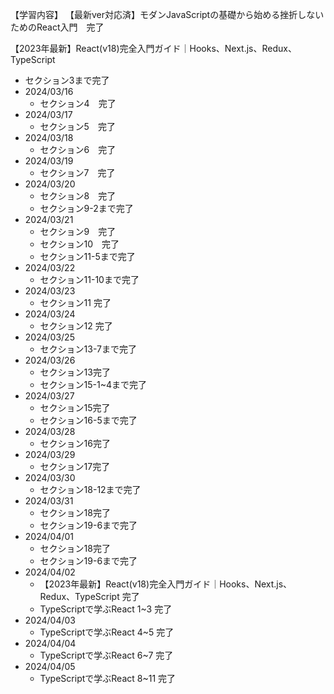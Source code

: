 【学習内容】
【最新ver対応済】モダンJavaScriptの基礎から始める挫折しないためのReact入門　完了

【2023年最新】React(v18)完全入門ガイド｜Hooks、Next.js、Redux、TypeScript
- セクション3まで完了
- 2024/03/16
  - セクション4　完了
- 2024/03/17
  - セクション5　完了
- 2024/03/18
  - セクション6　完了
- 2024/03/19
  - セクション7　完了
- 2024/03/20
  - セクション8　完了
  - セクション9-2まで完了
- 2024/03/21
  - セクション9　完了
  - セクション10　完了
  - セクション11-5まで完了
- 2024/03/22
  - セクション11-10まで完了
- 2024/03/23
  - セクション11 完了
- 2024/03/24
  - セクション12 完了
- 2024/03/25
  - セクション13-7まで完了
- 2024/03/26
  - セクション13完了
  - セクション15-1~4まで完了
- 2024/03/27
  - セクション15完了
  - セクション16-5まで完了
- 2024/03/28
  - セクション16完了
- 2024/03/29
  - セクション17完了
- 2024/03/30
  - セクション18-12まで完了
- 2024/03/31
  - セクション18完了
  - セクション19-6まで完了
- 2024/04/01
  - セクション18完了
  - セクション19-6まで完了
- 2024/04/02
  - 【2023年最新】React(v18)完全入門ガイド｜Hooks、Next.js、Redux、TypeScript 完了
  - TypeScriptで学ぶReact 1~3 完了
- 2024/04/03
  - TypeScriptで学ぶReact 4~5 完了
- 2024/04/04
  - TypeScriptで学ぶReact 6~7 完了
- 2024/04/05
  - TypeScriptで学ぶReact 8~11 完了
